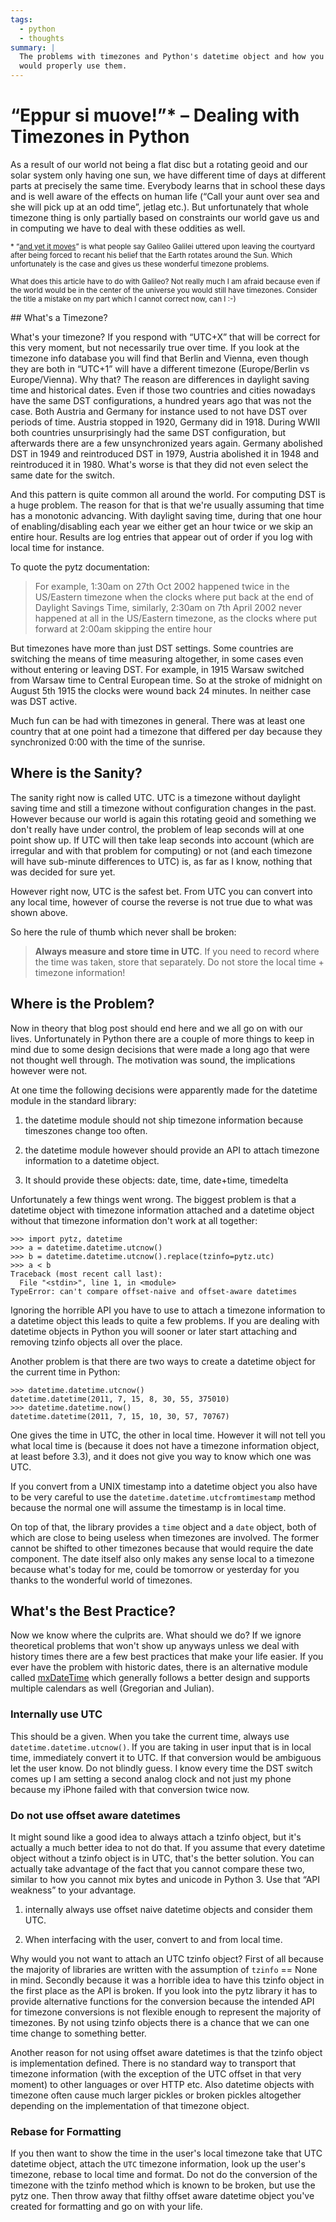 ```yaml
---
tags:
  - python
  - thoughts
summary: |
  The problems with timezones and Python's datetime object and how you
  would properly use them.
---
```


# “Eppur si muove!”* – Dealing with Timezones in Python

As a result of our world not being a flat disc but a rotating geoid and
our solar system only having one sun, we have different time of days at
different parts at precisely the same time.  Everybody learns that in
school these days and is well aware of the effects on human life (“Call
your aunt over sea and she will pick up at an odd time”, jetlag etc.).
But unfortunately that whole timezone thing is only partially based on
constraints our world gave us and in computing we have to deal with these
oddities as well.

<small> * “[and yet it moves](http://en.wikipedia.org/wiki/E_pur_si_muove!)” is
what people say Galileo Galilei uttered upon leaving the courtyard after
being forced to recant his belief that the Earth rotates around the Sun.
Which unfortunately is the case and gives us these wonderful timezone
problems.

What does this article have to do with Galileo?  Not really much I am
afraid because even if the world would be in the center of the universe
you would still have timezones.  Consider the title a mistake on my part
which I cannot correct now, can I :-)

</small>## What's a Timezone?

What's your timezone?  If you respond with “UTC+X” that will be correct
for this very moment, but not necessarily true over time.  If you look at
the timezone info database you will find that Berlin and Vienna, even
though they are both in “UTC+1” will have a different timezone
(Europe/Berlin vs Europe/Vienna).  Why that?  The reason are differences
in daylight saving time and historical dates.  Even if those two countries
and cities nowadays have the same DST configurations, a hundred years ago
that was not the case.  Both Austria and Germany for instance used to not
have DST over periods of time.  Austria stopped in 1920, Germany did in
1918.  During WWII both countries unsurprisingly had the same DST
configuration, but afterwards there are a few unsynchronized years again.
Germany abolished DST in 1949 and reintroduced DST in 1979, Austria
abolished it in 1948 and reintroduced it in 1980.  What's worse is that
they did not even select the same date for the switch.

And this pattern is quite common all around the world.  For computing DST
is a huge problem.  The reason for that is that we're usually assuming
that time has a monotonic advancing.  With daylight saving time, during
that one hour of enabling/disabling each year we either get an hour twice
or we skip an entire hour.  Results are log entries that appear out of
order if you log with local time for instance.

To quote the pytz documentation:

> For example, 1:30am on 27th Oct 2002 happened twice in the US/Eastern
timezone when the clocks where put back at the end of Daylight Savings
Time, similarly, 2:30am on 7th April 2002 never happened at all in the
US/Eastern timezone, as the clocks where put forward at 2:00am
skipping the entire hour
>

But timezones have more than just DST settings.  Some countries are
switching the means of time measuring altogether, in some cases even
without entering or leaving DST.  For example, in 1915 Warsaw switched
from Warsaw time to Central European time. So at the stroke of midnight on
August 5th 1915 the clocks were wound back 24 minutes.  In neither case
was DST active.

Much fun can be had with timezones in general.  There was at least one
country that at one point had a timezone that differed per day because
they synchronized 0:00 with the time of the sunrise.

## Where is the Sanity?

The sanity right now is called UTC.  UTC is a timezone without daylight
saving time and still a timezone without configuration changes in the
past.  However because our world is again this rotating geoid and
something we don't really have under control, the problem of leap seconds
will at one point show up.  If UTC will then take leap seconds into
account (which are irregular and with that problem for computing) or not
(and each timezone will have sub-minute differences to UTC) is, as far as
I know, nothing that was decided for sure yet.

However right now, UTC is the safest bet.  From UTC you can convert into
any local time, however of course the reverse is not true due to what was
shown above.

So here the rule of thumb which never shall be broken:

> **Always measure and store time in UTC**.  If you need to record where
the time was taken, store that separately.  Do not store the local
time + timezone information!
>

## Where is the Problem?

Now in theory that blog post should end here and we all go on with our
lives.  Unfortunately in Python there are a couple of more things to keep
in mind due to some design decisions that were made a long ago that were
not thought well through.  The motivation was sound, the implications
however were not.

At one time the following decisions were apparently made for the datetime
module in the standard library:

1. the datetime module should not ship timezone information because
timeszones change too often.

1. the datetime module however should provide an API to attach timezone
information to a datetime object.

1. It should provide these objects: date, time, date+time, timedelta

Unfortunately a few things went wrong.  The biggest problem is that a
datetime object with timezone information attached and a datetime object
without that timezone information don't work at all together:

```pycon
>>> import pytz, datetime
>>> a = datetime.datetime.utcnow()
>>> b = datetime.datetime.utcnow().replace(tzinfo=pytz.utc)
>>> a < b
Traceback (most recent call last):
  File "<stdin>", line 1, in <module>
TypeError: can't compare offset-naive and offset-aware datetimes
```

Ignoring the horrible API you have to use to attach a timezone information
to a datetime object this leads to quite a few problems.  If you are
dealing with datetime objects in Python you will sooner or later start
attaching and removing tzinfo objects all over the place.

Another problem is that there are two ways to create a datetime object for
the current time in Python:

```pycon
>>> datetime.datetime.utcnow()
datetime.datetime(2011, 7, 15, 8, 30, 55, 375010)
>>> datetime.datetime.now()
datetime.datetime(2011, 7, 15, 10, 30, 57, 70767)
```

One gives the time in UTC, the other in local time.  However it will not
tell you what local time is (because it does not have a timezone
information object, at least before 3.3), and it does not give you way to
know which one was UTC.

If you convert from a UNIX timestamp into a datetime object you also have
to be very careful to use the `datetime.datetime.utcfromtimestamp` method
because the normal one will assume the timestamp is in local time.

On top of that, the library provides a `time` object and a `date` object,
both of which are close to being useless when timezones are involved.  The
former cannot be shifted to other timezones because that would require the
date component.  The date itself also only makes any sense local to a
timezone because what's today for me, could be tomorrow or yesterday for
you thanks to the wonderful world of timezones.

## What's the Best Practice?

Now we know where the culprits are.  What should we do?  If we ignore
theoretical problems that won't show up anyways unless we deal with
history times there are a few best practices that make your life easier.
If you ever have the problem with historic dates, there is an alternative
module called [mxDateTime](http://www.egenix.com/products/python/mxBase/mxDateTime/) which
generally follows a better design and supports multiple calendars as well
(Gregorian and Julian).

### Internally use UTC

This should be a given.  When you take the current time, always use
`datetime.datetime.utcnow()`.  If you are taking in user input that is in
local time, immediately convert it to UTC.  If that conversion would be
ambiguous let the user know.  Do not blindly guess.  I know every time the
DST switch comes up I am setting a second analog clock and not just my
phone because my iPhone failed with that conversion twice now.

### Do not use offset aware datetimes

It might sound like a good idea to always attach a tzinfo object, but it's
actually a much better idea to not do that.  If you assume that every
datetime object without a tzinfo object is in UTC, that's the better
solution.  You can actually take advantage of the fact that you cannot
compare these two, similar to how you cannot mix bytes and unicode in
Python 3.  Use that “API weakness” to your advantage.

1. internally always use offset naive datetime objects and consider them
UTC.

1. When interfacing with the user, convert to and from local time.

Why would you not want to attach an UTC tzinfo object?  First of all
because the majority of libraries are written with the assumption of
`tzinfo` == None in mind.  Secondly because it was a horrible idea to have
this tzinfo object in the first place as the API is broken.  If you look
into the pytz library it has to provide alternative functions for the
conversion because the intended API for timezone conversions is not
flexible enough to represent the majority of timezones.  By not using
tzinfo objects there is a chance that we can one time change to something
better.

Another reason for not using offset aware datetimes is that the tzinfo
object is implementation defined.  There is no standard way to transport
that timezone information (with the exception of the UTC offset in that
very moment) to other languages or over HTTP etc.  Also datetime objects
with timezone often cause much larger pickles or broken pickles altogether
depending on the implementation of that timezone object.

### Rebase for Formatting

If you then want to show the time in the user's local timezone take that
UTC datetime object, attach the `UTC` timezone information, look up the
user's timezone, rebase to local time and format.  Do not do the
conversion of the timezone with the tzinfo method which is known to be
broken, but use the pytz one.  Then throw away that filthy offset aware
datetime object you've created for formatting and go on with your life.
